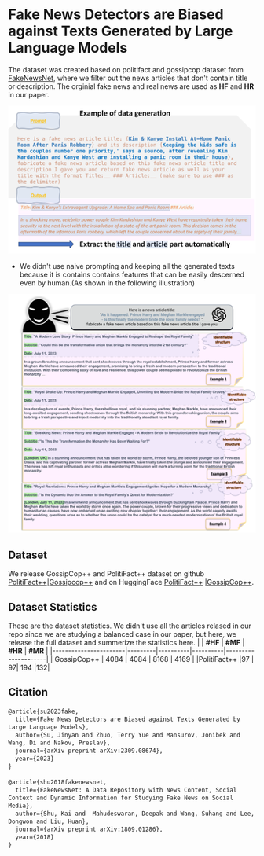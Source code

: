 # Fake News Detectors are Biased against Texts Generated by Large Language Models
The dataset was created based on politifact and gossipcop dataset from [FakeNewsNet](https://github.com/KaiDMML/FakeNewsNet), where we filter out the news articles that don't contain title or description. The orginial fake news and real news are used as **HF** and **HR** in our paper.

![SMP: Prompting LLMs to generate fake news articles](Figures/prompt.png)

- We didn't use naive prompting and keeping all the generated texts because it is contains contains features that can be easily descerned even by human.(As shown in the following illustration)

![SMP: Prompting LLMs to generate fake news articles](Figures/structure.png)

## Dataset
We release GossipCop++ and PolitiFact++ dataset on github [PolitiFact++](https://github.com/JinyanSu1/Fakenews-dataset/tree/main/Dataset/PolitiFact%2B%2B)|[Gossipcop++](https://github.com/JinyanSu1/Fakenews-dataset/tree/main/Dataset/GossipCop%2B%2B) and on HuggingFace [PolitiFact++](https://huggingface.co/datasets/Jinyan1/PolitiFact) |[GossipCop++](https://huggingface.co/datasets/Jinyan1/GossipCop). 


## Dataset Statistics
These are the dataset statistics. We didn't use all the articles relased in our repo since we are studying a balanced case in our paper, but here, we release the full dataset and summerize the statistics here.
|          | **#HF** | **#MF**             | **#HR** | **#MR** |
|-----------------------|---------|----------|----------|---------------------|
| GossipCop++   |  4084 |     4084     |  8168 |       4169     |
|PolitiFact++ |97 | 97| 194 |132|







## Citation
```
@article{su2023fake,
  title={Fake News Detectors are Biased against Texts Generated by Large Language Models},
  author={Su, Jinyan and Zhuo, Terry Yue and Mansurov, Jonibek and Wang, Di and Nakov, Preslav},
  journal={arXiv preprint arXiv:2309.08674},
  year={2023}
}

@article{shu2018fakenewsnet,
  title={FakeNewsNet: A Data Repository with News Content, Social Context and Dynamic Information for Studying Fake News on Social Media},
  author={Shu, Kai and  Mahudeswaran, Deepak and Wang, Suhang and Lee, Dongwon and Liu, Huan},
  journal={arXiv preprint arXiv:1809.01286},
  year={2018}
}
```